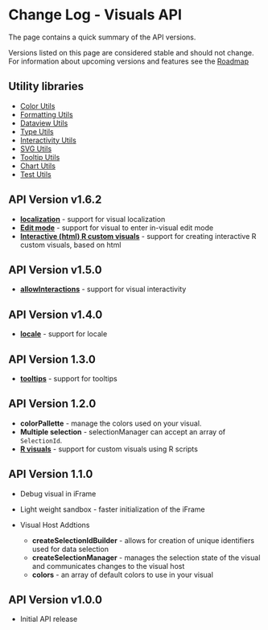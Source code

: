 # Change Log - Visuals API

The page contains a quick summary of the API versions.

Versions listed on this page are considered stable and should not change. For information about upcoming versions and features see the [Roadmap](./Roadmap/README.md)

## Utility libraries
* [Color Utils](https://github.com/Microsoft/powerbi-visuals-utils-colorutils)
* [Formatting Utils](https://github.com/Microsoft/powerbi-visuals-utils-formattingutils)
* [Dataview Utils](https://github.com/Microsoft/powerbi-visuals-utils-dataviewutils)
* [Type Utils](https://github.com/Microsoft/powerbi-visuals-utils-typeutils)
* [Interactivity Utils](https://github.com/Microsoft/powerbi-visuals-utils-interactivityutils)
* [SVG Utils](https://github.com/Microsoft/powerbi-visuals-utils-svgutils)
* [Tooltip Utils](https://github.com/Microsoft/powerbi-visuals-utils-tooltiputils)
* [Chart Utils](https://github.com/Microsoft/powerbi-visuals-utils-chartutils)
* [Test Utils](https://github.com/Microsoft/powerbi-visuals-utils-testutils)

## API Version v1.6.2
* **[localization](https://github.com/Microsoft/PowerBI-visuals/blob/master/Visual/Locale.md)** - support for visual localization
* **[Edit mode](https://github.com/Microsoft/PowerBI-visuals/blob/master/Capabilities/AdvancedEditMode.md)** - support for visual to enter in-visual edit mode
* **[Interactive (html) R custom visuals](https://github.com/Microsoft/PowerBI-visuals/blob/master/RVisualTutorial/CreateRHTML.md)** - support for creating interactive R custom visuals, based on html

## API Version v1.5.0
* **[allowInteractions](https://github.com/Microsoft/PowerBI-visuals/blob/master/Visual/AllowInteractions.md)** - support for visual interactivity

## API Version v1.4.0
* **[locale](https://github.com/Microsoft/PowerBI-visuals/blob/master/Visual/Locale.md)** - support for locale

## API Version 1.3.0
* **[tooltips](https://github.com/Microsoft/PowerBI-visuals/blob/master/Visual/Tooltips.md)** - support for tooltips

## API Version 1.2.0
* **colorPallette** - manage the colors used on your visual.
* **Multiple selection** - selectionManager can accept an array of `SelectionId`.
* **[R visuals](https://github.com/Microsoft/PowerBI-visuals/tree/master/RVisualTutorial)** - support for custom visuals using R scripts

## API Version 1.1.0
* Debug visual in iFrame
* Light weight sandbox - faster initialization of the iFrame

* Visual Host Addtions
    * **createSelectionIdBuilder** - allows for creation of unique identifiers used for data selection
    * **createSelectionManager** - manages the selection state of the visual and communicates changes to the visual host
    * **colors** - an array of default colors to use in your visual

## API Version v1.0.0

* Initial API release
